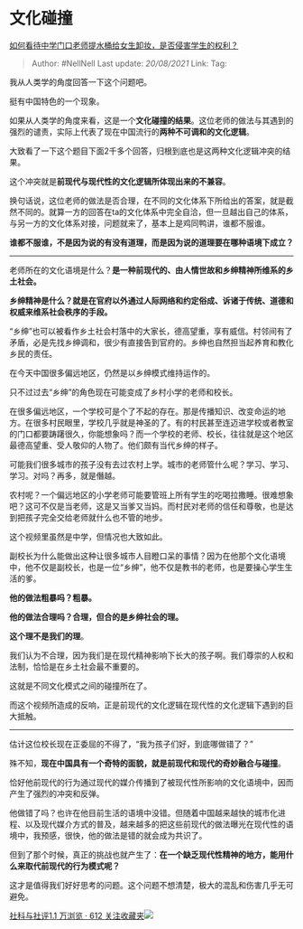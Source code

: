 # 文化碰撞
[如何看待中学门口老师提水桶给女生卸妆，是否侵害学生的权利？](https://www.zhihu.com/question/345415605/answer/821975482)

> Author: #NellNell
> Last update: *20/08/2021*
> Link:
> Tag:

我从人类学的角度回答一下这个问题吧。

挺有中国特色的一个现象。

如果从人类学的角度来看，这是一个**文化碰撞的结果**。这位老师的做法与其遇到的强烈的谴责，实际上代表了现在中国流行的**两种不可调和的文化逻辑**。

大致看了一下这个题目下面2千多个回答，归根到底也是这两种文化逻辑冲突的结果。

这个冲突就是**前现代与现代性的文化逻辑所体现出来的不兼容**。

换句话说，这位老师的做法是否合理，在不同的文化体系下所给出的答案，就是截然不同的。就算一方的回答在ta的文化体系中完全自洽，但一旦越出自己的体系，与另一方的文化体系对接，问题就来了，基本上是鸡同鸭讲，谁都不服谁。

**谁都不服谁，不是因为说的有没有道理，而是因为说的道理要在哪种语境下成立？**

---

老师所在的文化语境是什么？**是一种前现代的、由人情世故和乡绅精神所维系的乡土社会。**

**乡绅精神是什么？就是在官府以外通过人际网络和约定俗成、诉诸于传统、道德和权威来维系社会秩序的手段。**

“乡绅”也可以被看作乡土社会村落中的大家长，德高望重，享有威信。村邻间有了矛盾，必是先找乡绅调和，很少有直接告到官府的。乡绅也自然担当起养育和教化乡民的责任。

在今天中国很多偏远地区，仍然是以乡绅模式维持运作的。

只不过过去“乡绅”的角色现在可能变成了乡村小学的老师和校长。

在很多偏远地区，一个学校可是个了不起的存在。那是传播知识、改变命运的地方。在很多村民眼里，学校几乎就是神圣的了。有的村民甚至连迈进学校或者教室的门口都要踌躇很久，你能想象吗？而一个学校的老师、校长，往往就是这个地区最德高望重、受人敬仰的人物了。他们颇有当代乡绅的样子。

可能我们很多城市的孩子没有去过农村上学。城市的老师管什么呢？学习、学习、学习。对吗？再多，就是僭越。

农村呢？一个偏远地区的小学老师可能要管班上所有学生的吃喝拉撒睡。很难想象吧？这可不仅是当老师，这是又当爹又当妈。而村民对老师的信任和尊敬，也是达到把孩子完全交给老师就什么也不管的地步。

这个视频里虽然是中学，但情况也大致如此。

副校长为什么能做出这种让很多城市人目瞪口呆的事情？因为在他那个文化语境中，他不仅是副校长，也是一位“乡绅”，他不仅是教书的老师，也是要操心学生生活的爹。

**他的做法粗暴吗？粗暴。**

**他的做法合理吗？合理，但合的是乡绅社会的理。**

**这个理不是我们的理**。

我们认为不合理，因为我们是在现代精神影响下长大的孩子啊。我们尊崇的人权和法制，恰恰是在乡土社会最不重要的。

这就是不同文化模式之间的碰撞所在了。

而这个视频所造成的反响，正是前现代的文化逻辑在现代性的文化逻辑下遇到的巨大抵触。

---

估计这位校长现在正委屈的不得了，“我为孩子们好，到底哪做错了？”

殊不知，**现在中国具有一个奇特的面貌，就是前现代和现代的奇妙融合与碰撞**。

恰好他前现代的行为通过现代的媒介传播到了被现代性所影响的文化语境中，因而产生了强烈的冲突和反弹。

他做错了吗？也许在他目前生活的语境中没错。但随着中国越来越快的城市化进程、以及现代媒介方式的普及，越来越多的把这些前现代的做法曝光在现代性的语境中，我预感，很快，他的做法是错的就会成为共识了。

但到了那个时候，真正的挑战也就产生了：**在一个缺乏现代性精神的地方，能用什么来取代前现代的行为模式呢？**

这才是值得我们好好思考的问题。这个问题不想清楚，极大的混乱和伤害几乎无可避免。

[社科与社评1.1 万浏览 · 612 关注收藏夹![](https://pic2.zhimg.com/80/v2-b2918ef3f9c19572ba524ac59316a917_1440w.png)](https://zhihu.com/collection/313819737)
